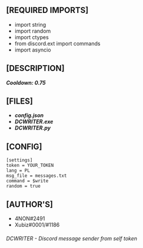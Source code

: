 ## [REQUIRED IMPORTS]

- import string
- import random
- import ctypes
- from discord.ext import commands
- import asyncio

## [DESCRIPTION]

***Cooldown: 0.75***

## [FILES]
- ***config.json***
- ***DCWRITER.exe***
- ***DCWRITER.py*** 

## [CONFIG]

```
[settings]
token = YOUR_TOKEN
lang = PL
msg_file = messages.txt
command = $write
random = true
```

## [AUTHOR'S]

- 4NON#2491
- Xubiz#0001/#1186

###### DCWRITER - Discord message sender from self token
